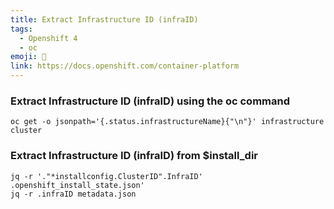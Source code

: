 ```yaml
---
title: Extract Infrastructure ID (infraID)
tags:
  - Openshift 4
  - oc
emoji: 🔧
link: https://docs.openshift.com/container-platform
---
```


### Extract Infrastructure ID (infraID) using the oc command

```
oc get -o jsonpath='{.status.infrastructureName}{"\n"}' infrastructure cluster
```

### Extract Infrastructure ID (infraID) from $install_dir

```
jq -r '."*installconfig.ClusterID".InfraID' .openshift_install_state.json'
jq -r .infraID metadata.json
```
